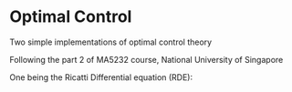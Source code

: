 # Optimal Control
Two simple implementations of optimal control theory 

Following the part 2 of MA5232 course, National University of Singapore


One being the Ricatti Differential equation (RDE):
    

